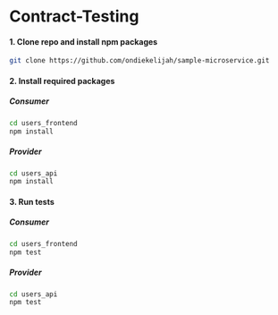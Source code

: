 # Contract-Testing

#### 1. Clone repo and install npm packages

```bash
git clone https://github.com/ondiekelijah/sample-microservice.git
```
#### 2. Install required packages

##### Consumer
```bash
cd users_frontend
npm install
```
##### Provider
```bash
cd users_api
npm install
```

#### 3. Run tests

##### Consumer
```bash
cd users_frontend
npm test
```
##### Provider
```bash
cd users_api
npm test
```

